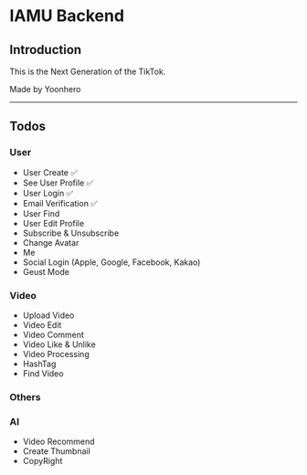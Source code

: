 # IAMU Backend

## Introduction

This is the Next Generation of the TikTok.

Made by Yoonhero

---

## Todos

### User

- User Create ✅
- See User Profile ✅
- User Login ✅
- Email Verification ✅
- User Find
- User Edit Profile
- Subscribe & Unsubscribe
- Change Avatar
- Me
- Social Login (Apple, Google, Facebook, Kakao)
- Geust Mode

### Video

- Upload Video
- Video Edit
- Video Comment
- Video Like & Unlike
- Video Processing
- HashTag
- Find Video

### Others

### AI

- Video Recommend
- Create Thumbnail
- CopyRight
